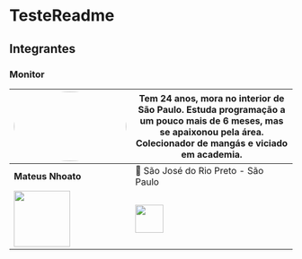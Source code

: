 # TesteReadme

## Integrantes



### Monitor

<img src="https://avatars.githubusercontent.com/u/40778373?v=4" style="border-radius: 50% !important" width="200px" height="124px">|  Tem 24 anos, mora no interior de São Paulo. Estuda programação a um pouco mais de 6 meses, mas se apaixonou pela área. Colecionador de mangás e viciado em academia.
--|--
**Mateus Nhoato**  | 📍 São José do Rio Preto - São Paulo
<a href="https://github.com/MateusNhoato"><img src="https://logosmarcas.net/wp-content/uploads/2020/12/GitHub-Logo.png" width="100px"></a>| <a href="https://www.linkedin.com/notifications/?filter=all"><img src="https://cdn-icons-png.flaticon.com/512/174/174857.png" width="50px"> </a>
